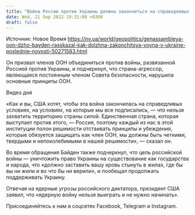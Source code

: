 ```yaml
---
title: "Война России против Украины должна закончиться на справедливых условиях — Байден"
date: Wed, 21 Sep 2022 19:31:00 +0300
draft: false
---
```

Источник: Новое Время https://nv.ua/world/geopolitics/genassambleya-oon-dzho-bayden-rasskazal-kak-dolzhna-zakonchitsya-voyna-v-ukraine-poslednie-novosti-50271583.html


 Он призвал членов ООН объединиться против войны, развязанной Россией против Украины, и подчеркнул, что страна-агрессор, являющаяся постоянным членом Совета безопасности, нарушила основные принципы ООН.

 Видео дня   

«Как и вы, США хотят, чтобы эта война закончилась на справедливых условиях, на условиях, на которые мы все подписались, — что нельзя захватить территорию страны силой. Единственная страна, которая выступает против этого, — Россия, поэтому каждый из нас в этой институции полон решимости отстаивать принципы и убеждения, которые обязуется защищать как член ООН, мы должны быть четкими, твердыми и непоколебимыми в нашей решимости», — сказал он.

Во время обращения Байден также подчеркнул, что цель российской войны — уничтожить право Украины на существование как государства и народа, что «должно заставить вашу кровь стынуть в жилах, где бы вы ни жили и во что бы ни верили», и пообещал продолжать поддерживать Украину.

Отвечая на ядерные угрозы российского диктатора, президент США заявил, что «ядерную войну нельзя выиграть и не нужно начинать».

Присоединяйтесь к нам в соцсетях Facebook, Telegram и Instagram.
